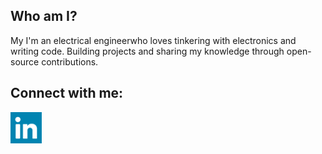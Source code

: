 ## Who am I?
My I'm an electrical engineerwho loves tinkering with electronics and writing code. Building projects and sharing my knowledge through open-source contributions.


## Connect with me:

<a href="https://www.linkedin.com/in/goran-%C5%A1ostarko-b6a10647/"> <img align="left" alt="gsostarko" width="50px" src="./img/linkedin-svgrepo-com.svg"/><br><br><br>
  
